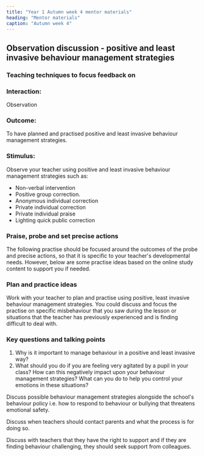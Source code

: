 ```yaml
---
title: "Year 1 Autumn week 4 mentor materials"
heading: "Mentor materials"
caption: "Autumn week 4"
---
```


## Observation discussion - positive and least invasive behaviour management strategies

### Teaching techniques to focus feedback on

### Interaction:

Observation

### Outcome:

To have planned and practised positive and least invasive behaviour management strategies.

### Stimulus:

Observe your teacher using positive and least invasive behaviour management strategies such as:

- Non-verbal intervention
- Positive group correction.
- Anonymous individual correction
- Private individual correction
- Private individual praise
- Lighting quick public correction

### Praise, probe and set precise actions

The following practise should be focused around the outcomes of the probe and precise actions, so that it is specific to your teacher's developmental needs. However, below are some practise ideas based on the online study content to support you if needed.

### Plan and practice ideas

Work with your teacher to plan and practise using positive, least invasive behaviour management strategies. You could discuss and focus the practise on specific misbehaviour that you saw during the lesson or situations that the teacher has previously experienced and is finding difficult to deal with.

### Key questions and talking points

1. Why is it important to manage behaviour in a positive and least invasive way?
2. What should you do if you are feeling very agitated by a pupil in your class? How can this negatively impact upon your behaviour management strategies? What can you do to help you control your emotions in these situations?

Discuss possible behaviour management strategies alongside the school's behaviour policy i.e. how to respond to behaviour or bullying that threatens emotional safety.

Discuss when teachers should contact parents and what the process is for doing so.

Discuss with teachers that they have the right to support and if they are finding behaviour challenging, they should seek support from colleagues.
